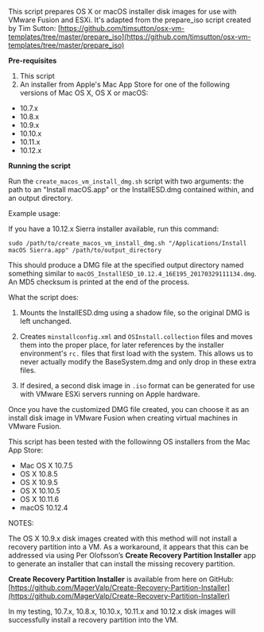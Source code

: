 This script prepares OS X or macOS installer disk images for use with VMware Fusion and ESXi. It's adapted from the prepare_iso script created by Tim Sutton: [https://github.com/timsutton/osx-vm-templates/tree/master/prepare_iso](https://github.com/timsutton/osx-vm-templates/tree/master/prepare_iso)

**Pre-requisites**

1. This script
2. An installer from Apple's Mac App Store for one of the following versions of Mac OS X, OS X or macOS:

* 10.7.x
* 10.8.x
* 10.9.x
* 10.10.x
* 10.11.x
* 10.12.x


**Running the script**

Run the `create_macos_vm_install_dmg.sh` script with two arguments: the path to an "Install macOS.app" or the InstallESD.dmg contained within, and an output directory. 


Example usage: 

If you have a 10.12.x Sierra installer available, run this command:

`sudo /path/to/create_macos_vm_install_dmg.sh "/Applications/Install macOS Sierra.app" /path/to/output_directory`

This should produce a DMG file at the specified output directory named something similar to  `macOS_InstallESD_10.12.4_16E195_20170329111134.dmg`. An MD5 checksum is printed at the end of the process.


What the script does:

1. Mounts the InstallESD.dmg using a shadow file, so the original DMG is left unchanged.

2. Creates `minstallconfig.xml` and `OSInstall.collection` files and moves them into the proper place, for later references by the installer environment's `rc.` files that first load with the system. This allows us to never actually modify the BaseSystem.dmg and only drop in these extra files.

3. If desired, a second disk image in `.iso` format can be generated for use with VMware ESXi servers running on Apple hardware. 


Once you have the customized DMG file created, you can choose it as an install disk image in VMware Fusion when creating virtual machines in VMware Fusion.

This script has been tested with the followinng OS installers from the Mac App Store:

* Mac OS X 10.7.5
* OS X 10.8.5
* OS X 10.9.5
* OS X 10.10.5
* OS X 10.11.6
* macOS 10.12.4




NOTES: 

The OS X 10.9.x disk images created with this method will not install a recovery partition into a VM. As a workaround, it appears that this can be addressed via using Per Olofsson’s **Create Recovery Partition Installer** app to generate an installer that can install the missing recovery partition.

**Create Recovery Partition Installer** is available from here on GitHub:
[https://github.com/MagerValp/Create-Recovery-Partition-Installer](https://github.com/MagerValp/Create-Recovery-Partition-Installer)

In my testing, 10.7.x, 10.8.x, 10.10.x, 10.11.x and 10.12.x disk images will successfully install a recovery partition into the VM.
